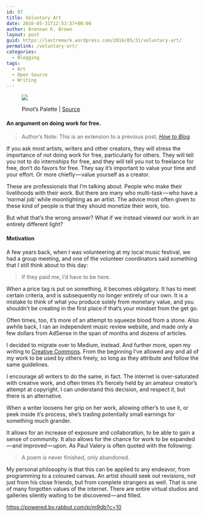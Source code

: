```yaml
---
id: 97
title: Voluntary Art
date: 2016-05-31T12:53:57+00:00
author: Brennan K. Brown
layout: post
guid: https://lastremark.wordpress.com/2016/05/31/voluntary-art/
permalink: /voluntary-art/
categories:
  - Blogging
tags:
  - Art
  - Open Source
  - Writing
---
```


<figure class="wp-caption"> 

<img data-width="4256" data-height="2832" src="https://cdn-images-1.medium.com/max/2560/1*OpLEH1zDFVGaKopvYnLc7Q.jpeg" /> <figcaption class="wp-caption-text">Pinot’s Palette | <a href="https://en.wikipedia.org/wiki/Pinot%27s_Palette#/media/File:Pinots_Palette_Class.JPG" target="_blank" rel="noopener noreferrer">Source</a></figcaption></figure> 

#### An argument on doing work for free.

> Author’s Note: This is an extension to a previous post, <a href="https://medium.com/everyday-essays/how-to-blog-379fb5eee26f" target="_blank" rel="noopener noreferrer"><em>How to Blog</em></a>_._ 

<span>If</span> you ask most artists, writers and other creators, they will stress the importance of not doing work for free, particularly for others. They will tell you not to do internships for free, and they will tell you not to freelance for free, don’t do favors for free. They say it’s important to value your time and your effort. Or more chiefly — value yourself as a creator.

These are professionals that I’m talking about. People who make their livelihoods with their work. But there are many who multi-task — who have a ‘normal job’ while moonlighting as an artist. The advice most often given to these kind of people is that they should monetize their work, too.

<!--more-->

But what that’s the wrong answer? What if we instead viewed our work in an entirely different light?



#### Motivation

<span>A</span> few years back, when I was volunteering at my local music festival, we had a group meeting, and one of the volunteer coordinators said something that I still think about to this day:

> If they paid me, I’d have to be here.

When a price tag is put on something, it becomes obligatory. It has to meet certain criteria, and is subsequently no longer entirely of our own. It is a mistake to think of what you produce solely from monetary value, and you shouldn’t be creating in the first place if that’s your mindset from the get go.



Often times, too, it’s more of an attempt to squeeze blood from a stone. Also awhile back, I ran an independent music review website, and made only a few dollars from AdSense in the span of months and dozens of articles.

I decided to migrate over to Medium, instead. And further more, open my writing to <a href="https://creativecommons.org/" target="_blank" rel="noopener noreferrer">Creative Commons</a>. From the beginning I’ve allowed any and all of my work to be used by others freely, so long as they attribute and follow the same guidelines.

I encourage all writers to do the same, in fact. The internet is over-saturated with creative work, and often times it’s fiercely held by an amateur creator’s attempt at copyright. I can understand this decision, and respect it, but there is an alternative.

When a writer loosens her grip on her work, allowing other’s to use it, or peek inside it’s process, she’s trading potentially small earnings for something much grander.

It allows for an increase of exposure and collaboration, to be able to gain a sense of community. It also allows for the chance for work to be expanded — and improved — upon. As Paul Valery is often quoted with the following:

> A poem is never finished, only abandoned.

My personal philosophy is that this can be applied to any endeavor, from programming to a coloured canvas. An artist should seek out revisions, not just from his close friends, but from complete strangers as well. That is one of many forgotten values of the internet. There are entire virtual studios and galleries silently waiting to be discovered — and filled.

<https://powered.by.rabbut.com/p/m9db?c=10>